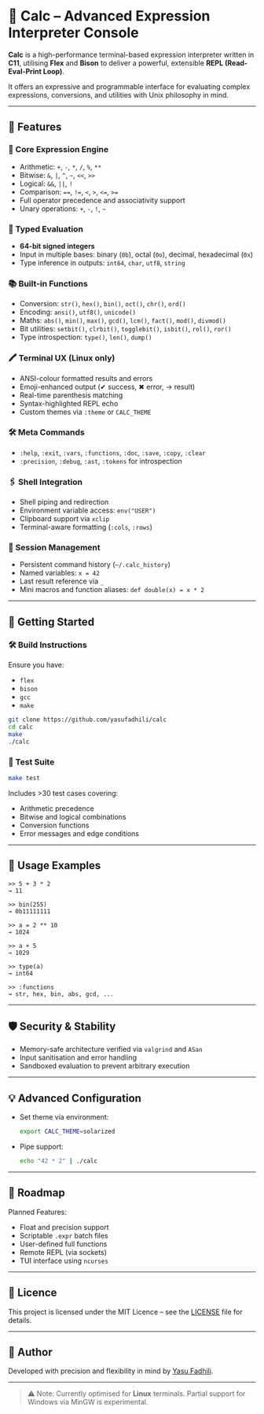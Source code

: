 
# 🧮 Calc – Advanced Expression Interpreter Console

**Calc** is a high-performance terminal-based expression interpreter written in **C11**, utilising **Flex** and **Bison** to deliver a powerful, extensible **REPL (Read-Eval-Print Loop)**. 

It offers an expressive and programmable interface for evaluating complex expressions, conversions, and utilities with Unix philosophy in mind.

---

## 📌 Features

### 🔧 Core Expression Engine
- Arithmetic: `+`, `-`, `*`, `/`, `%`, `**`
- Bitwise: `&`, `|`, `^`, `~`, `<<`, `>>`
- Logical: `&&`, `||`, `!`
- Comparison: `==`, `!=`, `<`, `>`, `<=`, `>=`
- Full operator precedence and associativity support
- Unary operations: `+`, `-`, `!`, `~`

### 🧠 Typed Evaluation
- **64-bit signed integers**
- Input in multiple bases: binary (`0b`), octal (`0o`), decimal, hexadecimal (`0x`)
- Type inference in outputs: `int64`, `char`, `utf8`, `string`

### 📚 Built-in Functions
- Conversion: `str()`, `hex()`, `bin()`, `oct()`, `chr()`, `ord()`
- Encoding: `ansi()`, `utf8()`, `unicode()`
- Maths: `abs()`, `min()`, `max()`, `gcd()`, `lcm()`, `fact()`, `mod()`, `divmod()`
- Bit utilities: `setbit()`, `clrbit()`, `togglebit()`, `isbit()`, `rol()`, `ror()`
- Type introspection: `type()`, `len()`, `dump()`

### 🖍 Terminal UX (Linux only)
- ANSI-colour formatted results and errors
- Emoji-enhanced output (✔ success, ✖ error, → result)
- Real-time parenthesis matching
- Syntax-highlighted REPL echo
- Custom themes via `:theme` or `CALC_THEME`

### 🛠 Meta Commands
- `:help`, `:exit`, `:vars`, `:functions`, `:doc`, `:save`, `:copy`, `:clear`
- `:precision`, `:debug`, `:ast`, `:tokens` for introspection

### 🖇 Shell Integration
- Shell piping and redirection
- Environment variable access: `env("USER")`
- Clipboard support via `xclip`
- Terminal-aware formatting (`:cols`, `:rows`)

### 🧾 Session Management
- Persistent command history (`~/.calc_history`)
- Named variables: `x = 42`
- Last result reference via `_`
- Mini macros and function aliases: `def double(x) = x * 2`

---

## 🚀 Getting Started

### 🛠 Build Instructions

Ensure you have:
- `flex`
- `bison`
- `gcc`
- `make`

```bash
git clone https://github.com/yasufadhili/calc
cd calc
make
./calc
```

### 🧪 Test Suite

```bash
make test
```

Includes >30 test cases covering:
- Arithmetic precedence
- Bitwise and logical combinations
- Conversion functions
- Error messages and edge conditions

---

## 📖 Usage Examples

```shell
>> 5 + 3 * 2
→ 11

>> bin(255)
→ 0b11111111

>> a = 2 ** 10
→ 1024

>> a + 5
→ 1029

>> type(a)
→ int64

>> :functions
→ str, hex, bin, abs, gcd, ...
```

---

## 🛡 Security & Stability

- Memory-safe architecture verified via `valgrind` and `ASan`
- Input sanitisation and error handling
- Sandboxed evaluation to prevent arbitrary execution

---

## 💡 Advanced Configuration

- Set theme via environment:
  ```bash
  export CALC_THEME=solarized
  ```
- Pipe support:
  ```bash
  echo "42 * 2" | ./calc
  ```
---

## 🧭 Roadmap

Planned Features:
- Float and precision support
- Scriptable `.expr` batch files
- User-defined full functions
- Remote REPL (via sockets)
- TUI interface using `ncurses`

---

## 📜 Licence

This project is licensed under the MIT Licence – see the [LICENSE](LICENSE) file for details.

---

## 👤 Author

Developed with precision and flexibility in mind by [Yasu Fadhili](https://github.com/yasufadhili).

---

> ⚠️ Note: Currently optimised for **Linux** terminals. Partial support for Windows via MinGW is experimental.
